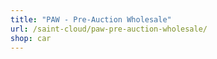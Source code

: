 ```yaml
---
title: "PAW - Pre-Auction Wholesale"
url: /saint-cloud/paw-pre-auction-wholesale/
shop: car
---
```

